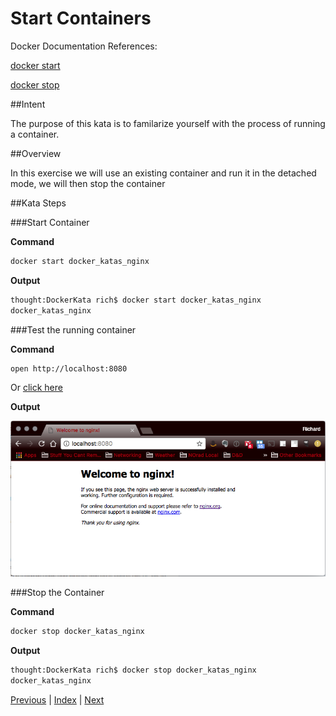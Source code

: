 # Start Containers

Docker Documentation References:

[docker start](https://docs.docker.com/engine/reference/commandline/start/)

[docker stop](https://docs.docker.com/engine/reference/commandline/stop/)

##Intent

The purpose of this kata is to familarize yourself with the process of running a container.

##Overview

In this exercise we will use an existing container and run it in the detached mode, we will then stop the container

##Kata Steps

###Start Container

**Command**

```bash
docker start docker_katas_nginx
```

**Output**

```bash
thought:DockerKata rich$ docker start docker_katas_nginx
docker_katas_nginx
```

###Test the running container

**Command**

```bash
open http://localhost:8080
```

Or [click here](http://localhost:8080)

**Output**

![NGINX Screen Shot](screenshots/image_pull_and_run_kata_nginx_verification.png)

###Stop the Container

**Command**

```bash
docker stop docker_katas_nginx
```

**Output**

```bash
thought:DockerKata rich$ docker stop docker_katas_nginx
docker_katas_nginx
```

[Previous](6_named_containers.md) | [Index](README.md) | [Next](8_tag_an_image.md)
